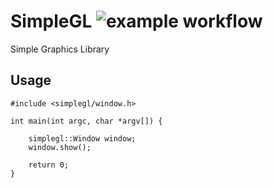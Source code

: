 # SimpleGL ![example workflow](https://github.com/martijnkoopman/SimpleGL/actions/workflows/cmake.yml/badge.svg)

Simple Graphics Library

## Usage

```
#include <simplegl/window.h>

int main(int argc, char *argv[]) {

    simplegl::Window window;
    window.show();

    return 0;
}
```
